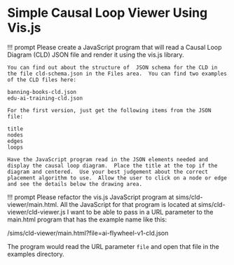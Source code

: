 # Simple Causal Loop Viewer Using Vis.js

!!! prompt
    Please create a JavaScript program that will read a Causal Loop Diagram (CLD) JSON file and render it using the vis.js library.

    You can find out about the structure of  JSON schema for the CLD in the file cld-schema.json in the Files area.  You can find two examples of the CLD files here:

    banning-books-cld.json
    edu-ai-training-cld.json

    For the first version, just get the following items from the JSON file:

    title
    nodes
    edges
    loops

    Have the JavaScript program read in the JSON elements needed and display the causal loop diagram.  Place the title at the top if the diagram and centered.  Use your best judgement about the correct placement algorithm to use.  Allow the user to click on a node or edge and see the details below the drawing area.

!!! prompt
Please refactor the vis.js JavaScript program at sims/cld-viewer/main.html.
All the JavaScript for that program is located at sims/cld-viewer/cld-viewer.js
I want to be able to pass in a URL parameter to the main.html program that has the example name like this:

/sims/cld-viewer/main.html?file=ai-flywheel-v1-cld.json

The program would read the URL parameter `file` and open that file in the examples directory.
